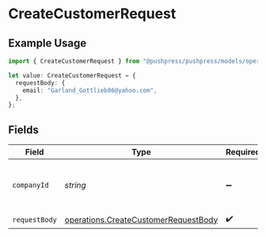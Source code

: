 # CreateCustomerRequest

## Example Usage

```typescript
import { CreateCustomerRequest } from "@pushpress/pushpress/models/operations";

let value: CreateCustomerRequest = {
  requestBody: {
    email: "Garland_Gottlieb86@yahoo.com",
  },
};
```

## Fields

| Field                                                                                        | Type                                                                                         | Required                                                                                     | Description                                                                                  |
| -------------------------------------------------------------------------------------------- | -------------------------------------------------------------------------------------------- | -------------------------------------------------------------------------------------------- | -------------------------------------------------------------------------------------------- |
| `companyId`                                                                                  | *string*                                                                                     | :heavy_minus_sign:                                                                           | When using multitenant API keys, specify the company                                         |
| `requestBody`                                                                                | [operations.CreateCustomerRequestBody](../../models/operations/createcustomerrequestbody.md) | :heavy_check_mark:                                                                           | N/A                                                                                          |